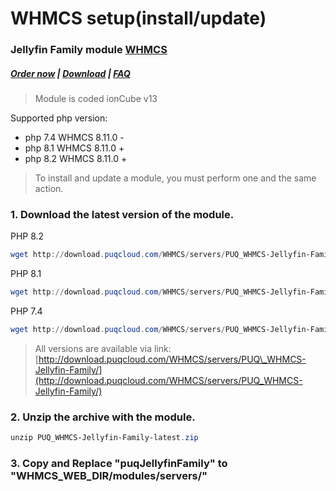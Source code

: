 # WHMCS setup(install/update)

### Jellyfin Family module **[WHMCS](https://puqcloud.com/link.php?id=77)** 

#####  [Order now](https://puqcloud.com/whmcs-module-jellyfin-family.php) | [Download](https://download.puqcloud.com/WHMCS/servers/PUQ_WHMCS-Jellyfin-Family/) | [FAQ](https://faq.puqcloud.com/)

> Module is coded ionCube v13

Supported php version:
- php 7.4 WHMCS 8.11.0 -
- php 8.1 WHMCS 8.11.0 +
- php 8.2 WHMCS 8.11.0 +

>To install and update a module, you must perform one and the same action.  

### 1. Download the latest version of the module.

PHP 8.2

```Powershell
wget http://download.puqcloud.com/WHMCS/servers/PUQ_WHMCS-Jellyfin-Family/php82/PUQ_WHMCS-Jellyfin-Family-latest.zip
```

PHP 8.1

```Powershell
wget http://download.puqcloud.com/WHMCS/servers/PUQ_WHMCS-Jellyfin-Family/php81/PUQ_WHMCS-Jellyfin-Family-latest.zip
```

PHP 7.4

```Powershell
wget http://download.puqcloud.com/WHMCS/servers/PUQ_WHMCS-Jellyfin-Family/php74/PUQ_WHMCS-Jellyfin-Family-latest.zip
```

>All versions are available via link: [http://download.puqcloud.com/WHMCS/servers/PUQ\_WHMCS-Jellyfin-Family/](http://download.puqcloud.com/WHMCS/servers/PUQ_WHMCS-Jellyfin-Family/)

### 2. Unzip the archive with the module.

```Powershell
unzip PUQ_WHMCS-Jellyfin-Family-latest.zip
```

### 3. Copy and Replace "puqJellyfinFamily" to "WHMCS\_WEB\_DIR/modules/servers/"
